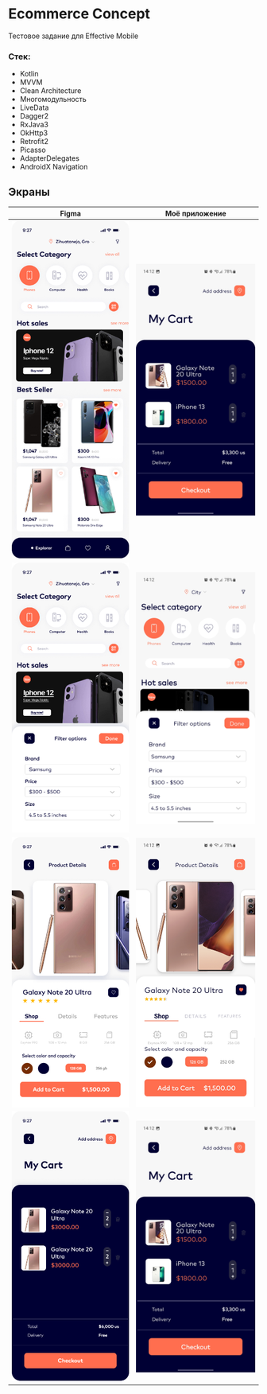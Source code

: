 # Ecommerce Concept

Тестовое задание для Effective Mobile

### Cтек:
- Kotlin
- MVVM
- Clean Architecture
- Многомодульность
- LiveData
- Dagger2
- RxJava3
- OkHttp3
- Retrofit2
- Picasso
- AdapterDelegates
- AndroidX Navigation

## Экраны
| Figma                                                                                                                                                              | Моё приложение                                                                                                                                             |
|--------------------------------------------------------------------------------------------------------------------------------------------------------------------|------------------------------------------------------------------------------------------------------------------------------------------------------------|
| <img src="readme_assets/figma_screens/explorer_screen.jpg" alt="Figma explorer screen" title="Figma explorer screen" width="250"/> | <img src="readme_assets/app_screens/explorer_screen.jpg" alt="My explorer screen" title="My explorer screen" width="250"/> |
| <img src="readme_assets/figma_screens/filter_screen.jpg" alt="Figma filter screen" title="Figma filter screen" width="250"/>       | <img src="readme_assets/app_screens/filter_screen.jpg" alt="My filter screen" title="My filter screen" width="250"/>        |
| <img src="readme_assets/figma_screens/details_screen.jpg" alt="Figma details screen" title="Figma details screen" width="250"/>     | <img src="readme_assets/app_screens/details_screen.jpg" alt="My details screen" title="My details screen" width="250"/>    |
| <img src="readme_assets/figma_screens/cart_screen.jpg" alt="Figma cart screen" title="Figma cart screen" width="250"/>             | <img src="readme_assets/app_screens/cart_screen.jpg" alt="My cart screen" title="My cart screen" width="250"/>               |
